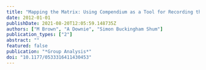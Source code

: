 ```yaml
---
title: "Mapping the Matrix: Using Compendium as a Tool for Recording the Analytic Group"
date: 2012-01-01
publishDate: 2021-08-20T12:05:59.148735Z
authors: ["M Brown", "A Downie", "Simon Buckingham Shum"]
publication_types: ["2"]
abstract: ""
featured: false
publication: "*Group Analysis*"
doi: "10.1177/0533316411430453"
---
```


